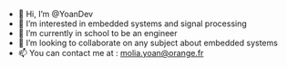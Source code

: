 - 👋 Hi, I’m @YoanDev
- 👀 I’m interested in embedded systems and signal processing 
- 🌱 I’m currently in school to be an engineer
- 💞️ I’m looking to collaborate on any subject about embedded systems
- 📫 You can contact me at : molia.yoan@orange.fr


